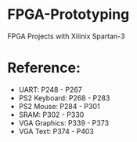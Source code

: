 # FPGA-Prototyping
FPGA Projects with Xilinix Spartan-3

# Reference:
* UART: P248 - P267
* PS2 Keyboard: P268 - P283
* PS2 Mouse: P284 - P301
* SRAM: P302 - P330
* VGA Graphics: P339 - P373
* VGA Text: P374 - P403
